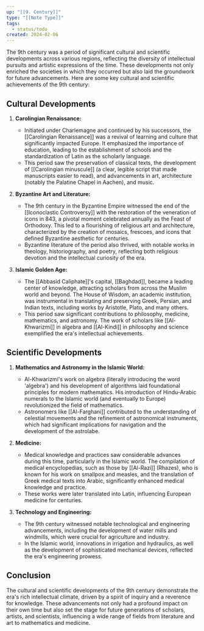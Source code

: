 ```yaml
---
up: "[[9. Century]]"
type: "[[Note Type]]"
tags:
  - status/todo
created: 2024-02-06
---
```

The 9th century was a period of significant cultural and scientific developments across various regions, reflecting the diversity of intellectual pursuits and artistic expressions of the time. These developments not only enriched the societies in which they occurred but also laid the groundwork for future advancements. Here are some key cultural and scientific achievements of the 9th century:

## Cultural Developments

1. **Carolingian Renaissance:**
   - Initiated under Charlemagne and continued by his successors, the [[Carolingian Renaissance]] was a revival of learning and culture that significantly impacted Europe. It emphasized the importance of education, leading to the establishment of schools and the standardization of Latin as the scholarly language.
   - This period saw the preservation of classical texts, the development of [[Carolingian minuscule]] (a clear, legible script that made manuscripts easier to read), and advancements in art, architecture (notably the Palatine Chapel in Aachen), and music.

2. **Byzantine Art and Literature:**
   - The 9th century in the Byzantine Empire witnessed the end of the [[Iconoclastic Controversy]] with the restoration of the veneration of icons in 843, a pivotal moment celebrated annually as the Feast of Orthodoxy. This led to a flourishing of religious art and architecture, characterized by the creation of mosaics, frescoes, and icons that defined Byzantine aesthetic for centuries.
   - Byzantine literature of the period also thrived, with notable works in theology, historiography, and poetry, reflecting both religious devotion and the intellectual curiosity of the era.

3. **Islamic Golden Age:**
   - The [[Abbasid Caliphate]]'s capital, [[Baghdad]], became a leading center of knowledge, attracting scholars from across the Muslim world and beyond. The House of Wisdom, an academic institution, was instrumental in translating and preserving Greek, Persian, and Indian texts, including works by Aristotle, Plato, and many others.
   - This period saw significant contributions to philosophy, medicine, mathematics, and astronomy. The work of scholars like [[Al-Khwarizmi]] in algebra and [[Al-Kindi]] in philosophy and science exemplified the era's intellectual achievements.

## Scientific Developments

1. **Mathematics and Astronomy in the Islamic World:**
   - Al-Khwarizmi's work on algebra (literally introducing the word 'algebra') and his development of algorithms laid foundational principles for modern mathematics. His introduction of Hindu-Arabic numerals to the Islamic world (and eventually to Europe) revolutionized the field of mathematics.
   - Astronomers like [[Al-Farghani]] contributed to the understanding of celestial movements and the refinement of astronomical instruments, which had significant implications for navigation and the development of the astrolabe.

2. **Medicine:**
   - Medical knowledge and practices saw considerable advances during this time, particularly in the Islamic world. The compilation of medical encyclopedias, such as those by [[Al-Razi]] (Rhazes), who is known for his work on smallpox and measles, and the translation of Greek medical texts into Arabic, significantly enhanced medical knowledge and practice.
   - These works were later translated into Latin, influencing European medicine for centuries.

3. **Technology and Engineering:**
   - The 9th century witnessed notable technological and engineering advancements, including the development of water mills and windmills, which were crucial for agriculture and industry.
   - In the Islamic world, innovations in irrigation and hydraulics, as well as the development of sophisticated mechanical devices, reflected the era's engineering prowess.

## Conclusion

The cultural and scientific developments of the 9th century demonstrate the era's rich intellectual climate, driven by a spirit of inquiry and a reverence for knowledge. These advancements not only had a profound impact on their own time but also set the stage for future generations of scholars, artists, and scientists, influencing a wide range of fields from literature and art to mathematics and medicine.
